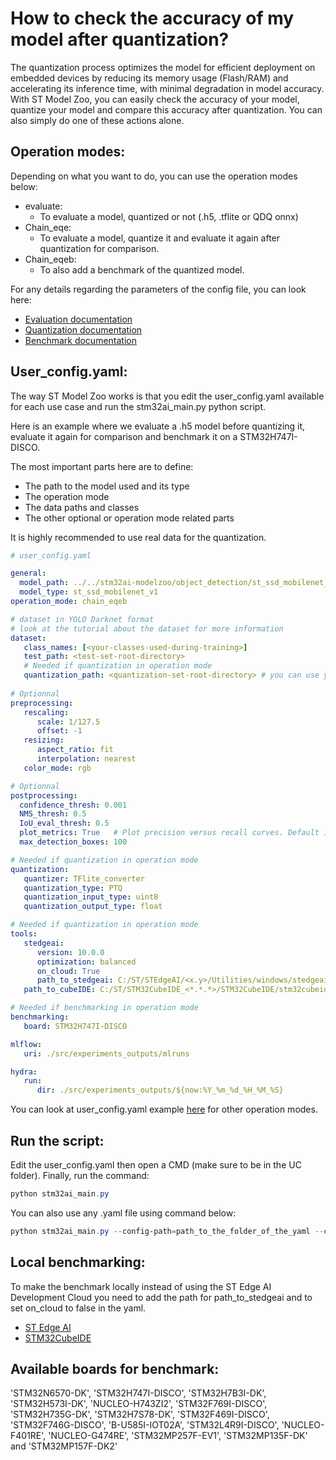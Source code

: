 # How to check the accuracy of my model after quantization?

The quantization process optimizes the model for efficient deployment on embedded devices by reducing its memory usage (Flash/RAM) and accelerating its inference time, with minimal degradation in model accuracy. With ST Model Zoo, you can easily check the accuracy of your model, quantize your model and compare this accuracy after quantization. You can also simply do one of these actions alone.

## Operation modes:

Depending on what you want to do, you can use the operation modes below:
- evaluate:
    - To evaluate a model, quantized or not (.h5, .tflite or QDQ onnx)
- Chain_eqe:
    - To evaluate a model, quantize it and evaluate it again after quantization for comparison.
- Chain_eqeb:
    - To also add a benchmark of the quantized model.

For any details regarding the parameters of the config file, you can look here:
- [Evaluation documentation](../README_EVALUATION.md)
- [Quantization documentation](../README_QUANTIZATION.md)
- [Benchmark documentation](../README_OVERVIEW.md)


## User_config.yaml:

The way ST Model Zoo works is that you edit the user_config.yaml available for each use case and run the stm32ai_main.py python script. 

Here is an example where we evaluate a .h5 model before quantizing it, evaluate it again for comparison and benchmark it on a STM32H747I-DISCO.

The most important parts here are to define:
- The path to the model used and its type
- The operation mode
- The data paths and classes
- The other optional or operation mode related parts

It is highly recommended to use real data for the quantization.

```yaml
# user_config.yaml

general:
  model_path: ../../stm32ai-modelzoo/object_detection/st_ssd_mobilenet_v1/ST_pretrainedmodel_public_dataset/coco_2017_person/st_ssd_mobilenet_v1_025_256/st_ssd_mobilenet_v1_025_256.h5
  model_type: st_ssd_mobilenet_v1
operation_mode: chain_eqeb

# dataset in YOLO Darknet format
# look at the tutorial about the dataset for more information
dataset:
   class_names: [<your-classes-used-during-training>]
   test_path: <test-set-root-directory>  
   # Needed if quantization in operation mode
   quantization_path: <quantization-set-root-directory> # you can use your training dataset
   
# Optionnal
preprocessing:
   rescaling:
      scale: 1/127.5
      offset: -1
   resizing:
      aspect_ratio: fit
      interpolation: nearest
   color_mode: rgb

# Optionnal
postprocessing:
  confidence_thresh: 0.001
  NMS_thresh: 0.5
  IoU_eval_thresh: 0.5
  plot_metrics: True   # Plot precision versus recall curves. Default is False.
  max_detection_boxes: 100

# Needed if quantization in operation mode
quantization:
   quantizer: TFlite_converter
   quantization_type: PTQ
   quantization_input_type: uint8
   quantization_output_type: float

# Needed if quantization in operation mode
tools:
   stedgeai:
      version: 10.0.0
      optimization: balanced
      on_cloud: True
      path_to_stedgeai: C:/ST/STEdgeAI/<x.y>/Utilities/windows/stedgeai.exe
   path_to_cubeIDE: C:/ST/STM32CubeIDE_<*.*.*>/STM32CubeIDE/stm32cubeide.exe

# Needed if benchmarking in operation mode
benchmarking:
   board: STM32H747I-DISCO

mlflow:
   uri: ./src/experiments_outputs/mlruns

hydra:
   run:
      dir: ./src/experiments_outputs/${now:%Y_%m_%d_%H_%M_%S}
```

You can look at user_config.yaml example [here](https://github.com/STMicroelectronics/stm32ai-modelzoo/tree/main/object_detection/src/config_file_examples) for other operation modes.

## Run the script:

Edit the user_config.yaml then open a CMD (make sure to be in the UC folder). Finally, run the command:

```powershell
python stm32ai_main.py
```
You can also use any .yaml file using command below:
```powershell
python stm32ai_main.py --config-path=path_to_the_folder_of_the_yaml --config-name=name_of_your_yaml_file
```

## Local benchmarking:

To make the benchmark locally instead of using the ST Edge AI Development Cloud you need to add the path for path_to_stedgeai and to set on_cloud to false in the yaml.
- [ST Edge AI](https://www.st.com/en/embedded-software/x-cube-ai.html)
- [STM32CubeIDE](https://www.st.com/en/development-tools/stm32cubeide.html)

## Available boards for benchmark:

'STM32N6570-DK', 'STM32H747I-DISCO', 'STM32H7B3I-DK', 'STM32H573I-DK', 'NUCLEO-H743ZI2', 'STM32F769I-DISCO', 'STM32H735G-DK', 'STM32H7S78-DK', 'STM32F469I-DISCO', 'STM32F746G-DISCO', 'B-U585I-IOT02A', 'STM32L4R9I-DISCO', 'NUCLEO-F401RE', 'NUCLEO-G474RE', 'STM32MP257F-EV1', 'STM32MP135F-DK' and 'STM32MP157F-DK2'
